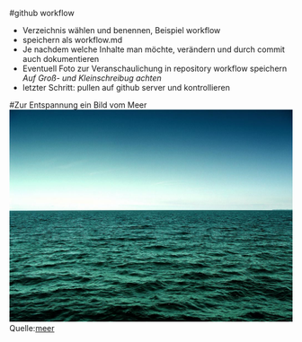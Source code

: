 #github workflow

* Verzeichnis wählen und benennen, Beispiel workflow
* speichern als workflow.md
* Je nachdem welche Inhalte man möchte, verändern und durch commit auch dokumentieren
* Eventuell Foto zur Veranschaulichung in repository workflow speichern
*Auf Groß- und Kleinschreibug achten*
* letzter Schritt: pullen auf github server und kontrollieren

#Zur Entspannung ein Bild vom Meer
![meer](meer.jpg)
Quelle:[meer](https://prezi.com/oib2mpsdstf6/marine-okosysteme-co2-im-meer)